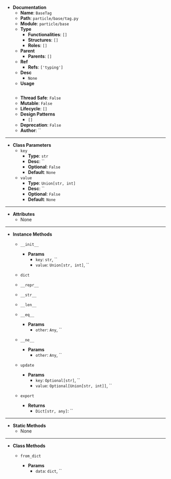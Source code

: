 - **Documentation**
    - **Name**: `BaseTag`
    - **Path**: `particle/base/tag.py`
    - **Module**: `particle/base`
    - **Type**
        - **Functionalities**: `[]`
        - **Structures**: `[]`
        - **Roles**: `[]`
    - **Parent**
        - **Parents**: `[]`
    - **Ref**
        - **Refs**: `['typing']`
    - **Desc**
        - `None`
    - **Usage**
        ```python
        
        ```
    - **Thread Safe**: `False`
    - **Mutable**: `False`
    - **Lifecycle**: `[]`
    - **Design Patterns**
        - `[]`
    - **Deprecation**: `False`
    - **Author**: ``

---

- **Class Parameters**
    - `key`
        - **Type**: `str`
        - **Desc**: ``
        - **Optional**: `False`
        - **Default**: `None`
    - `value`
        - **Type**: `Union[str, int]`
        - **Desc**: ``
        - **Optional**: `False`
        - **Default**: `None`

---

- **Attributes**
    - None

---

- **Instance Methods**
    - `__init__`

        - **Params**
            - `key`: `str`, ``
            - `value`: `Union[str, int]`, ``



    - `dict`




    - `__repr__`




    - `__str__`




    - `__len__`




    - `__eq__`

        - **Params**
            - `other`: `Any`, ``



    - `__ne__`

        - **Params**
            - `other`: `Any`, ``



    - `update`

        - **Params**
            - `key`: `Optional[str]`, ``
            - `value`: `Optional[Union[str, int]]`, ``



    - `export`


        - **Returns**
            - `Dict[str, any]`: ``



---

- **Static Methods**
    - None

---

- **Class Methods**
    - `from_dict`
        
        - **Params**
            - `data`: `dict`, ``


